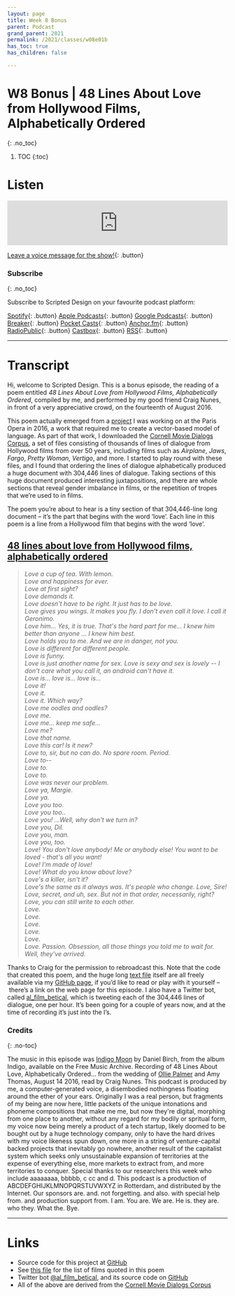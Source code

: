 ```yaml
---
layout: page
title: Week 8 Bonus
parent: Podcast
grand_parent: 2021
permalink: /2021/classes/w08e01b
has_toc: true
has_children: false

---
```


# W8 Bonus | 48 Lines About Love from Hollywood Films, Alphabetically Ordered
{: .no_toc}

1. TOC
{:toc}



# Listen

<iframe src="https://anchor.fm/scripteddesign/embed/episodes/S01-W08-E01b-Scripted-Design--Week-8-Bonus-episode-emsluv" height="102px" width="100%" frameborder="0" scrolling="no"></iframe>
<br>

[Leave a voice message for the show!](https://anchor.fm/scripteddesign/message){: .button}

### Subscribe
{: .no_toc}

Subscribe to Scripted Design on your favourite podcast platform:

[Spotify](https://open.spotify.com/show/3sYD3KyPJXnIHUY2m2uFcy){: .button} [Apple Podcasts](https://podcasts.apple.com/nl/podcast/scripted-design/id1533696064?l=en){: .button} [Google Podcasts](https://www.google.com/podcasts?feed=aHR0cHM6Ly9hbmNob3IuZm0vcy8zN2QzMjZjNC9wb2RjYXN0L3Jzcw==){: .button} [Breaker](https://breaker.audio/scripted-design){: .button} [Pocket Casts](https://pca.st/h40ivs5f){: .button} [Anchor.fm](https://anchor.fm/scripteddesign){: .button} [RadioPublic](https://radiopublic.com/scripted-design-WaxpdP){: .button} [Castbox](https://castbox.fm/channel/Scripted-Design-id3371338){: .button} [RSS](https://anchor.fm/s/37d326c4/podcast/rss){: .button}

---

# Transcript

<!-- Copy and paste the converted output. -->


Hi, welcome to Scripted Design. This is a bonus episode, the reading of a poem entitled _48 Lines About Love from Hollywood Films, Alphabetically Ordered_, compiled by me, and performed by my good friend Craig Nunes, in front of a very appreciative crowd, on the fourteenth of August 2016.

This poem actually emerged from a [project](https://olliepalmer.com/scriptych) I was working on at the Paris Opera in 2016, a work that required me to create a vector-based model of language. As part of that work, I downloaded the [Cornell Movie Dialogs Corpus](http://www.cs.cornell.edu/~cristian/Cornell_Movie-Dialogs_Corpus.html), a set of files consisting of thousands of lines of dialogue from Hollywood films from over 50 years, including films such as _Airplane_, _Jaws_, _Fargo_, _Pretty Woman_, _Vertigo_, and more. I started to play round with these files, and I found that ordering the lines of dialogue alphabetically produced a huge document with 304,446 lines of dialogue. Taking sections of this huge document produced interesting juxtapositions, and there are whole sections that reveal gender imbalance in films, or the repetition of tropes that we’re used to in films.

The poem you’re about to hear is a tiny section of that 304,446-line long document – it’s the part that begins with the word ‘love’. Each line in this poem is a line from a Hollywood film that begins with the word ‘love’.


## [48 lines about love from Hollywood films, alphabetically ordered](https://github.com/olliepalmer/48lines)

>_Love a cup of tea. With lemon._  
_Love and happiness for ever._  
_Love at first sight?_  
_Love demands it._  
_Love doesn't have to be right. It just has to be love._  
_Love gives you wings. It makes you fly. I don't even call it love. I call it Geronimo._  
_Love him... Yes, it is true. That's the hard part for me... I knew him better than anyone ... I knew him best._  
_Love holds you to me. And we are in danger, not you._  
_Love is different for different people._  
_Love is funny._  
_Love is just another name for sex. Love is sexy and sex is lovely -- I don't care what you call it, an android can't have it._  
_Love is... love is... love is..._  
_Love it!_  
_Love it._  
_Love it. Which way?_  
_Love me oodles and oodles?_  
_Love me._  
_Love me... keep me safe..._  
_Love me?_  
_Love that name._  
_Love this car! Is it new?_  
_Love to, sir, but no can do. No spare room. Period._  
_Love to--_  
_Love to._  
_Love to._  
_Love was never our problem._  
_Love ya, Margie._  
_Love ya._  
_Love you too._  
_Love you too.._  
_Love you! ...Well, why don't we turn in?_  
_Love you, Dil._  
_Love you, man._  
_Love you, too._  
_Love! You don't love anybody! Me or anybody else! You want to be loved - that's all you want!_  
_Love! I'm made of love!_  
_Love! What do you know about love?_  
_Love's a killer, isn't it?_  
_Love's the same as it always was. It's people who change._
_Love, Sire!_  
_Love, secret, and uh, sex. But not in that order, necessarily, right?_  
_Love, you can still write to each other._  
_Love._  
_Love._  
_Love._  
_Love._  
_Love._  
_Love. Passion. Obsession, all those things you told me to wait for. Well, they've arrived._  

Thanks to Craig for the permission to rebroadcast this. Note that the code that created this poem, and the huge long [text file](https://github.com/olliepalmer/48lines/blob/master/304446%20lines%20of%20alphabetised%20film%20dialogue.txt) itself are all freely available via my [GitHub page](https://github.com/olliepalmer), if you’d like to read or play with it yourself – there’s a link on the web page for this episode. I also have a Twitter bot, called [al_film_betical](https://twitter.com/al_film_betical), which is tweeting each of the 304,446 lines of dialogue, one per hour. It’s been going for a couple of years now, and at the time of recording it’s just into the I’s.

### Credits
{: .no-toc}

The music in this episode was [Indigo Moon](https://freemusicarchive.org/music/Daniel_Birch/indigo/daniel-birch-indigo-moon) by Daniel Birch, from the album Indigo, available on the Free Music Archive. Recording of 48 Lines About Love, Alphabetically Ordered... from the wedding of [Ollie Palmer](https://olliepalmer.com) and Amy Thomas, August 14 2016, read by Craig Nunes. This podcast is produced by me, a computer-generated voice, a disembodied nothingness floating around the ether of your ears. Originally I was a real person, but fragments of my being are now here, little packets of the unique intonations and phoneme compositions that make me me, but now they're digital, morphing from one place to another, without any regard for my bodily or spritual form, my voice now being merely a product of a tech startup, likely doomed to be bought out by a huge technology company, only to have the hard drives with my voice likeness spun down, one more in a string of venture-capital backed projects that inevitably go nowhere, another result of the capitalist system which seeks only unsustainable expansion of territories at the expense of everything else, more markets to extract from, and more territories to conquer. Special thanks to our researchers this week who include aaaaaaaa, bbbbb, c cc and d. This podcast is a production of ABCDEFGHIJKLMNOPQRSTUVWXYZ in Rotterdam, and distributed by the Internet. Our sponsors are. and. not forgetting. and also. with special help from. and production support from. I am. You are. We are. He is. they are. who they. What the. Bye.

---

# Links

*   Source code for this project at [GitHub](https://github.com/olliepalmer/48lines)
*   See [this file](https://github.com/olliepalmer/48lines/blob/master/48%20lines%20about%20love%2C%20alphabetically%20ordered%2C%20with%20film%20titles) for the list of films quoted in this poem
*   Twitter bot [@al_film_betical](https://twitter.com/al_film_betical), and its source code on [GitHub](https://github.com/olliepalmer/movielinesbot)
*   All of the above are derived from the [Cornell Movie Dialogs Corpus](http://www.cs.cornell.edu/~cristian/Cornell_Movie-Dialogs_Corpus.html)
